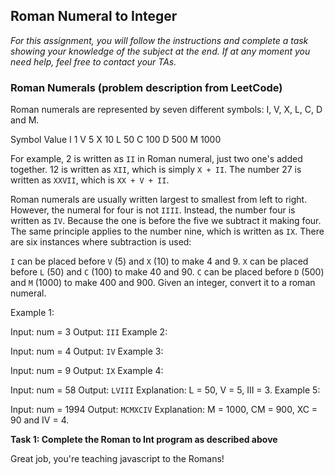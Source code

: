 ## Roman Numeral to Integer

*For this assignment, you will follow the instructions and complete a task showing your knowledge of the subject at the end. If at any moment you need help, feel free to contact your TAs.*

### Roman Numerals (problem description from LeetCode)

Roman numerals are represented by seven different symbols: I, V, X, L, C, D and M.

Symbol       Value
I             1
V             5
X             10
L             50
C             100
D             500
M             1000

For example, 2 is written as `II` in Roman numeral, just two one's added together. 12 is written as `XII`, which is simply `X + II`. The number 27 is written as `XXVII`, which is `XX + V + II`.

Roman numerals are usually written largest to smallest from left to right. However, the numeral for four is not `IIII`. Instead, the number four is written as `IV`. Because the one is before the five we subtract it making four. The same principle applies to the number nine, which is written as `IX`. There are six instances where subtraction is used:

`I` can be placed before `V` (5) and `X` (10) to make 4 and 9.
`X` can be placed before `L` (50) and `C` (100) to make 40 and 90.
`C` can be placed before `D` (500) and `M` (1000) to make 400 and 900.
Given an integer, convert it to a roman numeral.


Example 1:

Input: num = 3
Output: `III`
Example 2:

Input: num = 4
Output: `IV`
Example 3:

Input: num = 9
Output: `IX`
Example 4:

Input: num = 58
Output: `LVIII`
Explanation: L = 50, V = 5, III = 3.
Example 5:

Input: num = 1994
Output: `MCMXCIV`
Explanation: M = 1000, CM = 900, XC = 90 and IV = 4.


**Task 1: Complete the Roman to Int program as described above**



Great job, you're teaching javascript to the Romans!
